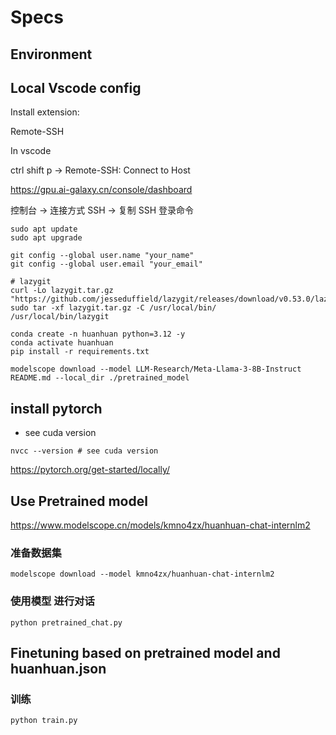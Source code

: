 # Specs

## Environment

## Local Vscode config

Install extension: 

Remote-SSH

In vscode

ctrl shift p -> Remote-SSH: Connect to Host

<https://gpu.ai-galaxy.cn/console/dashboard>

控制台 -> 连接方式 SSH -> 复制 SSH 登录命令


```shell
sudo apt update
sudo apt upgrade
```

```shell
git config --global user.name "your_name"
git config --global user.email "your_email"

# lazygit
curl -Lo lazygit.tar.gz "https://github.com/jesseduffield/lazygit/releases/download/v0.53.0/lazygit_0.53.0_Linux_x86_64.tar.gz"
sudo tar -xf lazygit.tar.gz -C /usr/local/bin/
/usr/local/bin/lazygit
```

```shell
conda create -n huanhuan python=3.12 -y
conda activate huanhuan
pip install -r requirements.txt

modelscope download --model LLM-Research/Meta-Llama-3-8B-Instruct README.md --local_dir ./pretrained_model

```

## install pytorch

- see cuda version

```shell
nvcc --version # see cuda version
```

<https://pytorch.org/get-started/locally/>

## Use Pretrained model

<https://www.modelscope.cn/models/kmno4zx/huanhuan-chat-internlm2>

### 准备数据集

```shell
modelscope download --model kmno4zx/huanhuan-chat-internlm2
```

### 使用模型 进行对话

```shell
python pretrained_chat.py
```

## Finetuning based on pretrained model and huanhuan.json

### 训练

```shell
python train.py
```
